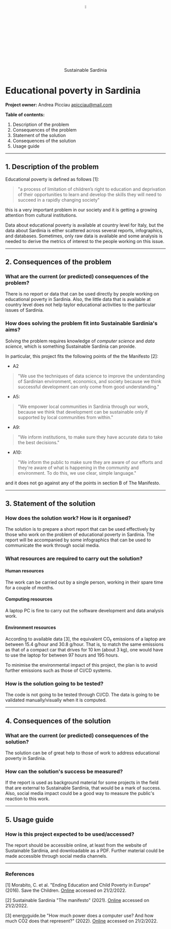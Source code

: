 <center><img src="https://avatars.githubusercontent.com/u/76561046?s=400&u=5dc596f9b8a10b518eb7bf2940ead4fffddc5d73&v=4" width="5%"></center>
<center>Sustainable Sardinia</center>

# Educational poverty in Sardinia

**Project owner:** Andrea Picciau <apicciau@mail.com>


**Table of contents:**

1. Description of the problem
2. Consequences of the problem
3. Statement of the solution
4. Consequences of the solution
5. Usage guide


-------------------------------------------------------------------------------
## 1. Description of the problem

<!--
> “Do not propose solutions until the problem has been discussed as thoroughly
> as possible without suggesting any.”
>
> -- Norman R. F. Maier

Describe the problem here. You can use charts and images, but you should focus
on the problem, not the solution.
-->

Educational poverty is defined as follows [1]: 

>  "a process of limitation of children’s right to education and deprivation of their
>  opportunities to learn and develop the skills they will need to succeed in a rapidly
>  changing society"

this is a very important problem in our society and it is getting a growing attention
from cultural institutions.

Data about educational poverty is available at country level for Italy, but the data about
Sardinia is either scattered across several reports, infographics, and databases.
Sometimes, only raw data is available and some analysis is needed to derive the metrics of
interest to the people working on this issue.


-------------------------------------------------------------------------------
## 2. Consequences of the problem

### What are the current (or predicted) consequences of the problem?

There is no report or data that can be used directly by people working on educational
poverty in Sardinia. Also, the little data that is available at country level does not help
taylor educational activities to the particular issues of Sardinia. 

### How does solving the problem fit into Sustainable Sardinia's aims?

Solving the problem requires knowledge of _computer science_ and _data science_, which
is something Sustainable Sardinia can provide.

In particular, this project fits the following points of the the Manifesto [2]: 

* A2

> "We use the techniques of data science to improve the understanding of Sardinian
> environment, economics, and society because we think successful development can only
> come from good understanding."

* A5:

> "We empower local communities in Sardinia through our work, because we think that
> development can be sustainable only if supported by local communities from within."

* A9:

> "We inform institutions, to make sure they have accurate data to take the best decisions."

* A10:

> "We inform the public to make sure they are aware of our efforts and they're aware of
> what is happening in the community and environment. To do this, we use clear, simple
> language."

and it does not go against any of the points in section B of The Manifesto.


-------------------------------------------------------------------------------
## 3. Statement of the solution

### How does the solution work? How is it organised?
<!-- Use a block diagram, but keep it simple and clear. No UML needed here. -->

The solution is to prepare a short report that can be used effectively by those who work
on the problem of educational poverty in Sardinia. The report will be accompanied by some
infographics that can be used to communicate the work through social media.

### What resources are required to carry out the solution?

#### Human resources 
<!-- Man years for development, testing, maintenance, ... -->

The work can be carried out by a single person, working in their spare time for a couple
of months.

#### Computing resources 
<!-- Technologies, use of servers, .... -->

A laptop PC is fine to carry out the software development and data analysis work.

#### Environment resources 
<!-- Please give an estimate of the impact of your solution in terms of emissions. -->

According to available data [3], the equivalent CO₂ emissions of a laptop are between 15.4
g/hour and 30.8 g/hour. That is, to match the same emissions as that of a compact car that
drives for 10 km (about 3 kg), one would have to use the laptop for between 97 hours and
195 hours.

To minimise the environmental impact of this project, the plan is to avoid further
emissions such as those of CI/CD systems.

### How is the solution going to be tested?
<!-- Provide as many details as possible. -->

The code is not going to be tested through CI/CD. The data is going to be validated
manually/visually when it is computed.

-------------------------------------------------------------------------------
## 4. Consequences of the solution 

### What are the current (or predicted) consequences of the solution?

The solution can be of great help to those of work to address educational poverty in
Sardinia.

### How can the solution's success be measured?

If the report is used as background material for some projects in the field that
are external to Sustainable Sardinia, that would be a mark of success. Also, social media
impact could be a good way to measure the public's reaction to this work.


-------------------------------------------------------------------------------
## 5. Usage guide

### How is this project expected to be used/accessed?
<!-- If possible, provide some steps to guide a prospective user or tester -->

The report should be accessible online, at least from the website of Sustainable Sardinia,
and downloadable as a PDF. Further material could be made accessible through social media
channels.

-------------------------------------------------------------------------------
### References

[1] Morabito, C. et al. "Ending Education and Child Poverty in Europe" (2016). Save the
Children.
[Online](https://resourcecentre.savethechildren.net/pdf/ending_educational_and_child_poverty_in_europe_02-12-2016.pdf/)
accessed on 21/2/2022.

[2] Sustainable Sardinia "The manifesto" (2021).
[Online](https://github.com/sustainablesardinia/manifesto/blob/08b523683710627628d5c45fee8f47dd64e394f2/eng/manifesto.md)
accessed on 21/2/2022.

[3] energyguide.be "How much power does a computer use? And how much CO2 does that
represent?" (2022).
[Online](https://www.energuide.be/en/questions-answers/how-much-power-does-a-computer-use-and-how-much-co2-does-that-represent/54/#:~:text=A%20laptop%20uses%20between%2050%20and%20100%20W%2Fhour,and%20a%20laptop%20falls%20to%20about%20a%20third.)
accessed on 21/2/2022.